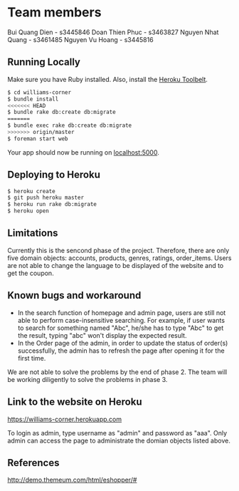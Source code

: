# Team members

Bui Quang Dien - s3445846
Doan Thien Phuc - s3463827
Nguyen Nhat Quang - s3461485
Nguyen Vu Hoang - s3445816

## Running Locally

Make sure you have Ruby installed.  Also, install the [Heroku Toolbelt](https://toolbelt.heroku.com/).

```sh
$ cd williams-corner
$ bundle install
<<<<<<< HEAD
$ bundle rake db:create db:migrate
=======
$ bundle exec rake db:create db:migrate
>>>>>>> origin/master
$ foreman start web
```

Your app should now be running on [localhost:5000](http://localhost:5000/).

## Deploying to Heroku

```sh
$ heroku create
$ git push heroku master
$ heroku run rake db:migrate
$ heroku open
```

## Limitations
Currently this is the sencond phase of the project. Therefore, there are only five domain objects: accounts, products, genres, ratings, order_items.
Users are not able to change the language to be displayed of the website and to get the coupon. 

## Known bugs and workaround
- In the search function of homepage and admin page, users are still not able to perform case-insensitive searching. For example, 
if user wants to search for something named "Abc", he/she has to type "Abc" to get the result, typing "abc" won't display the expected result.
- In the Order page of the admin, in order to update the status of order(s) successfully, the admin has to refresh the page after opening it for 
the first time.

We are not able to solve the problems by the end of phase 2. The team will be working diligently to solve the problems in phase 3.

## Link to the website on Heroku 
https://williams-corner.herokuapp.com

To login as admin, type username as "admin" and password as "aaa". Only admin can access the page to administrate the domian objects listed above.


## References
http://demo.themeum.com/html/eshopper/#


